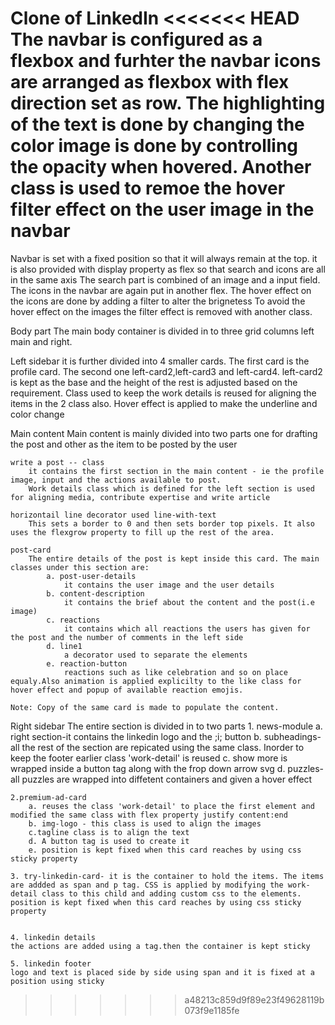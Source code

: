 Clone of LinkedIn
<<<<<<< HEAD
The navbar is configured as a flexbox and furhter the navbar icons are arranged as flexbox with flex direction set as row.
The highlighting of the text is done by changing the color image is done by controlling the opacity when hovered. Another class is used to remoe the hover filter effect on the user image in the navbar
=======

Navbar is set with a fixed position so that it will always remain at the top. it is also provided with display property as flex so that search and icons are all in the same axis
The search part is combined of an image and a input field.
The icons in the navbar are again put in another flex. 
The hover effect on the icons are done by adding a filter to alter the brignetess
To avoid the hover effect on the images the filter effect is removed with another class.

Body part
The main body container is divided in to three grid columns left main and right.

Left sidebar
it is further divided into 4 smaller cards. 
    The first card is the profile card.
    The second one left-card2,left-card3 and left-card4. left-card2 is kept as the base and the height of the rest is adjusted based on the requirement.
    Class used to keep the work details is reused for aligning the items in the 2 class also.
    Hover effect is applied to make the underline and color change

Main content
    Main content is mainly divided into two parts one for drafting the post and other as the item to be posted by the user

    write a post -- class
        it contains the first section in the main content - ie the profile image, input and the actions available to post. 
        Work details class which is defined for the left section is used for aligning media, contribute expertise and write article
    
    horizontail line decorator used line-with-text
        This sets a border to 0 and then sets border top pixels. It also uses the flexgrow property to fill up the rest of the area.
    
    post-card
        The entire details of the post is kept inside this card. The main classes under this section are:
            a. post-user-details
                it contains the user image and the user details
            b. content-description
                it contains the brief about the content and the post(i.e image)
            c. reactions
                it contains which all reactions the users has given for the post and the number of comments in the left side
            d. line1
                a decorator used to separate the elements
            e. reaction-button
                reactions such as like celebration and so on place equaly.Also animation is applied explicilty to the like class for hover effect and popup of available reaction emojis.

    Note: Copy of the same card is made to populate the content.

Right sidebar
    The entire section is divided in to two parts
    1. news-module
        a. right section-it contains the linkedin logo and the ;i; button
        b. subheadings-all the rest of the section are repicated using the same class.  Inorder to keep the footer earlier class 'work-detail' is reused
        c. show more is wrapped inside a button tag along with the frop down arrow svg
        d. puzzles- all puzzles are wrapped into diffetent containers and given a hover effect
    
    2.premium-ad-card
        a. reuses the class 'work-detail' to place the first element and modified the same class with flex property justify content:end 
        b. img-logo - this class is used to align the images
        c.tagline class is to align the text
        d. A button tag is used to create it
        e. position is kept fixed when this card reaches by using css sticky property
    
    3. try-linkedin-card- it is the container to hold the items. The items are addded as span and p tag. CSS is applied by modifying the work-detail class to this child and adding custom css to the elements.
    position is kept fixed when this card reaches by using css sticky property


    4. linkedin details
    the actions are added using a tag.then the container is kept sticky

    5. linkedin footer
    logo and text is placed side by side using span and it is fixed at a position using sticky





    
        



>>>>>>> a48213c859d9f89e23f49628119b073f9e1185fe
